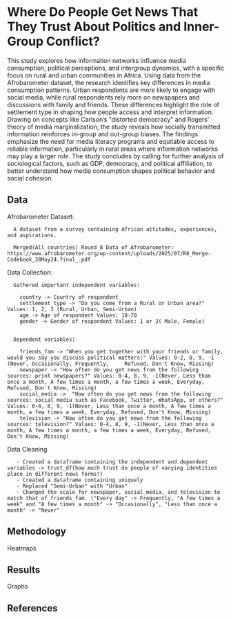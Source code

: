 # Where Do People Get News That They Trust About Politics and Inner-Group Conflict?
  
  
  
  This study explores how information networks influence media consumption, political perceptions, and intergroup dynamics, with a specific focus on rural and urban communities in Africa.
Using data from the Afrobarometer dataset, the research identifies key differences in media consumption patterns. Urban respondents are more likely to engage with social media, while rural 
respondents rely more on newspapers and discussions with family and friends. These differences highlight the role of settlement type in shaping how people access and interpret information. 
Drawing on concepts like Carlson’s "distorted democracy" and Rogers’ theory of media marginalization, the study reveals how socially transmitted information reinforces in-group and out-group 
biases. The findings emphasize the need for media literacy programs and equitable access to reliable information, particularly in rural areas where information networks may play a larger role. 
The study concludes by calling for further analysis of sociological factors, such as GDP, democracy, and political affiliation, to better understand how media consumption shapes political 
behavior and social cohesion.



## Data

  Afrobarometer Dataset:

      A dataset from a survey containing African attitudes, experiences, and aspirations.

      Merged(All countries) Round 8 Data of Afrobarometer:  https://www.afrobarometer.org/wp-content/uploads/2025/07/R8_Merge-Codebook_28May24.final_.pdf
      
  Data Collection:

      Gathered important independent variables:

        country -> Country of respondent 
        settlement_type -> "Do you come from a Rural or Urban area?" Values: 1, 2, 3 (Rural, Urban, Semi-Urban)
        age -> Age of respondent Values: 18-70
        gender -> Gender of respondent Values: 1 or 2( Male, Female)
        

      Dependent variables:

        friends_fam -> "When you get together with your friends or family, would you say you discuss political matters:" Values: 0-2, 8, 9, -1 (Never, Occasionally, Frequently,     Refused, Don't Know, Missing)
        newspaper -> "How often do you get news from the following sources: print newspapers?" Values: 0-4, 8, 9, -1(Never, Less than once a month, A few times a month, a few times a week, Everyday, Refused, Don't Know, Missing)
        social_media ->  "How often do you get news from the following sources: social media such as Facebook, Twitter, WhatsApp, or others?" Values: 0-4, 8, 9, -1(Never, Less than once a month, A few times a month, a few times a week, Everyday, Refused, Don't Know, Missing)
        television -> "How often do you get news from the following sources: television?" Values: 0-4, 8, 9, -1(Never, Less than once a month, A few times a month, a few times a week, Everyday, Refused, Don't Know, Missing)
        
  Data Cleaning

       - Created a dataframe containing the independent and dependent variables -> trust_df(how much trust do people of varying identities place in different news forms?)
       - Created a dataframe containing uniquely 
       - Replaced "Semi-Urban" with "Urban"
       - Changed the scale for newspaper, social_media, and television to match that of friends_fam. ("Every day" -> Frequently, "A few times a week" and "A few times a month" -> "Occasionally", "Less than once a month" -> "Never"
       
        


## Methodology

   Heatmaps
   
    


   
  
## Results

  Graphs

## References
